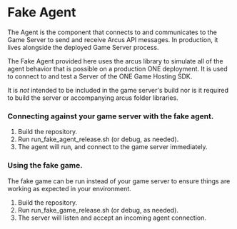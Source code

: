 # Fake Agent

The Agent is the component that connects to and communicates to the Game Server to send and receive Arcus API messages. In production, it lives alongside the deployed Game Server process.

The Fake Agent provided here uses the arcus library to simulate all of the agent behavior that is possible on a production ONE deployment. It is used to connect to and test a Server of the ONE Game Hosting SDK.

It is *not* intended to be included in the game server's build nor is it required to build the server or accompanying arcus folder libraries.

### Connecting against your game server with the fake agent.

1. Build the repository.
2. Run run_fake_agent_release.sh (or debug, as needed).
3. The agent will run, and connect to the game server immediately.

### Using the fake game.

The fake game can be run instead of your game server to ensure things are working as expected in your environment.

1. Build the repository.
2. Run run_fake_game_release.sh (or debug, as needed).
3. The server will listen and accept an incoming agent connection.